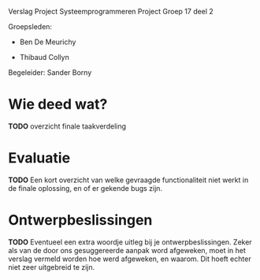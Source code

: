 Verslag Project Systeemprogrammeren Project Groep 17 deel 2

Groepsleden:

- Ben De Meurichy

- Thibaud Collyn


Begeleider: Sander Borny


# Wie deed wat?

**TODO** overzicht finale taakverdeling


# Evaluatie

**TODO** Een kort overzicht van welke gevraagde functionaliteit niet werkt in de finale oplossing, en of er gekende bugs zijn.

# Ontwerpbeslissingen

**TODO** Eventueel een extra woordje uitleg bij je ontwerpbeslissingen. Zeker als van de door ons gesuggereerde aanpak word afgeweken, moet in het verslag vermeld worden hoe werd afgeweken, en waarom. Dit hoeft echter niet zeer uitgebreid te zijn.